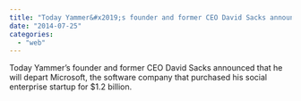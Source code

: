 ```yaml
---
title: "Today Yammer&#x2019;s founder and former CEO David Sacks announced that he will depart..."
date: "2014-07-25"
categories: 
  - "web"
---
```


Today Yammer’s founder and former CEO David Sacks announced that he will depart Microsoft, the software company that purchased his social enterprise startup for $1.2 billion.
